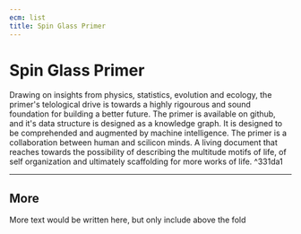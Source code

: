 ```yaml
---
ecm: list
title: Spin Glass Primer
---
```


# Spin Glass Primer

Drawing on insights from physics, statistics, evolution and ecology, the primer's telological drive is towards a highly rigourous and sound foundation for building a better future. The primer is available on github, and it's data structure is designed as a knowledge graph. It is designed to be comprehended and augmented by machine intelligence. The primer is a collaboration between human and scilicon minds. A living document that reaches towards the possibility of describing the multitude motifs of life, of self organization and ultimately scaffolding for more works of life.
^331da1

---

## More

More text would be written here, but only include above the fold
